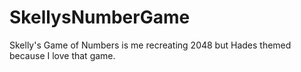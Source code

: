 # SkellysNumberGame
Skelly's Game of Numbers is me recreating 2048 but Hades themed because I love that game. 
